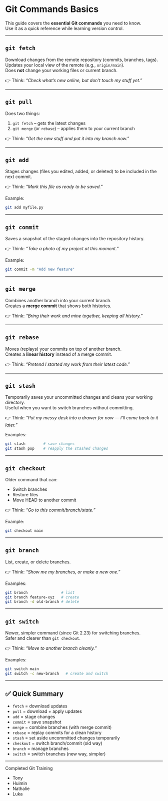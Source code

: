 # Git Commands Basics

This guide covers the **essential Git commands** you need to know.  
Use it as a quick reference while learning version control.

---

## `git fetch`
Download changes from the remote repository (commits, branches, tags).  
Updates your local view of the remote (e.g., `origin/main`).  
Does **not** change your working files or current branch.  

👉 Think: *“Check what’s new online, but don’t touch my stuff yet.”*

---

## `git pull`
Does two things:  
1. `git fetch` – gets the latest changes  
2. `git merge` (or `rebase`) – applies them to your current branch  

👉 Think: *“Get the new stuff and put it into my branch now.”*

---

## `git add`
Stages changes (files you edited, added, or deleted) to be included in the next commit.  

👉 Think: *“Mark this file as ready to be saved.”*

Example:
```bash
git add myfile.py
```

---

## `git commit`
Saves a snapshot of the staged changes into the repository history.  

👉 Think: *“Take a photo of my project at this moment.”*

Example:
```bash
git commit -m "Add new feature"
```

---

## `git merge`
Combines another branch into your current branch.  
Creates a **merge commit** that shows both histories.  

👉 Think: *“Bring their work and mine together, keeping all history.”*

---

## `git rebase`
Moves (replays) your commits on top of another branch.  
Creates a **linear history** instead of a merge commit.  

👉 Think: *“Pretend I started my work from their latest code.”*

---

## `git stash`
Temporarily saves your uncommitted changes and cleans your working directory.  
Useful when you want to switch branches without committing.  

👉 Think: *“Put my messy desk into a drawer for now — I’ll come back to it later.”*

Examples:
```bash
git stash        # save changes
git stash pop    # reapply the stashed changes
```

---

## `git checkout`
Older command that can:
- Switch branches
- Restore files
- Move HEAD to another commit  

👉 Think: *“Go to this commit/branch/state.”*

Example:
```bash
git checkout main
```

---

## `git branch`
List, create, or delete branches.  

👉 Think: *“Show me my branches, or make a new one.”*

Examples:
```bash
git branch               # list
git branch feature-xyz   # create
git branch -d old-branch # delete
```

---

## `git switch`
Newer, simpler command (since Git 2.23) for switching branches.  
Safer and clearer than `git checkout`.  

👉 Think: *“Move to another branch cleanly.”*

Examples:
```bash
git switch main
git switch -c new-branch   # create and switch
```

---

## ✅ Quick Summary
- `fetch` = download updates  
- `pull` = download + apply updates  
- `add` = stage changes  
- `commit` = save snapshot  
- `merge` = combine branches (with merge commit)  
- `rebase` = replay commits for a clean history  
- `stash` = set aside uncommitted changes temporarily  
- `checkout` = switch branch/commit (old way)  
- `branch` = manage branches  
- `switch` = switch branches (new way, simpler)  

---

Completed Git Training
- Tony
- Huimin
- Nathalie
- Luka
